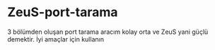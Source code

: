 # ZeuS-port-tarama
3 bölümden oluşan port tarama aracım kolay orta ve ZeuS yani güçlü demektir. İyi amaçlar için kullanın
